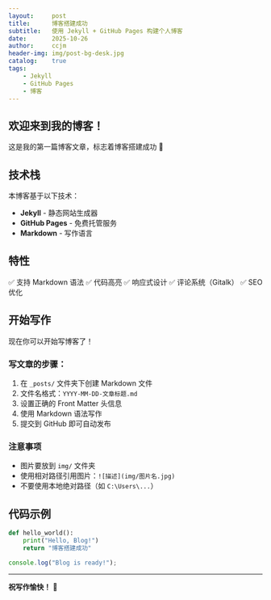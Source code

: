 ```yaml
---
layout:     post
title:      博客搭建成功
subtitle:   使用 Jekyll + GitHub Pages 构建个人博客
date:       2025-10-26
author:     ccjm
header-img: img/post-bg-desk.jpg
catalog:    true
tags:
    - Jekyll
    - GitHub Pages
    - 博客
---
```


## 欢迎来到我的博客！

这是我的第一篇博客文章，标志着博客搭建成功 🎉

## 技术栈

本博客基于以下技术：

- **Jekyll** - 静态网站生成器
- **GitHub Pages** - 免费托管服务
- **Markdown** - 写作语言

## 特性

✅ 支持 Markdown 语法
✅ 代码高亮
✅ 响应式设计
✅ 评论系统（Gitalk）
✅ SEO 优化

## 开始写作

现在你可以开始写博客了！

### 写文章的步骤：

1. 在 `_posts/` 文件夹下创建 Markdown 文件
2. 文件名格式：`YYYY-MM-DD-文章标题.md`
3. 设置正确的 Front Matter 头信息
4. 使用 Markdown 语法写作
5. 提交到 GitHub 即可自动发布

### 注意事项

- 图片要放到 `img/` 文件夹
- 使用相对路径引用图片：`![描述](img/图片名.jpg)`
- 不要使用本地绝对路径（如 `C:\Users\...`）

## 代码示例

```python
def hello_world():
    print("Hello, Blog!")
    return "博客搭建成功"
```

```javascript
console.log("Blog is ready!");
```

---

**祝写作愉快！** 🚀

